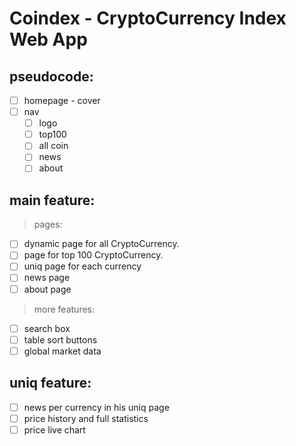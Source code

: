 # **Coindex** - CryptoCurrency Index Web App

## pseudocode:
- [ ] homepage - cover
- [ ] nav
    - [ ] logo
    - [ ] top100
    - [ ] all coin
    - [ ] news
    - [ ] about

## main feature:
> pages:
- [ ] dynamic page for all CryptoCurrency.
- [ ] page for top 100 CryptoCurrency.
- [ ] uniq page for each currency
- [ ] news page
- [ ] about page
> more features:
- [ ] search box
- [ ] table sort buttons
- [ ] global market data

## uniq feature:
- [ ] news per currency in his uniq page
- [ ] price history and full statistics 
- [ ] price live chart